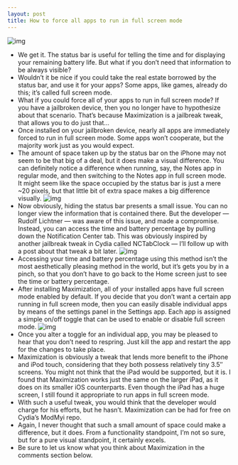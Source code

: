 ```yaml
---
layout: post
title: How to force all apps to run in full screen mode
---
```

![img](http://media.idownloadblog.com/wp-content/uploads/2012/07/Maximization-Screenshot-e1343658784417.png)
* We get it. The status bar is useful for telling the time and for displaying your remaining battery life. But what if you don’t need that information to be always visible?
* Wouldn’t it be nice if you could take the real estate borrowed by the status bar, and use it for your apps? Some apps, like games, already do this; it’s called full screen mode.
* What if you could force all of your apps to run in full screen mode? If you have a jailbroken device, then you no longer have to hypothesize about that scenario. That’s because Maximization is a jailbreak tweak, that allows you to do just that…
* Once installed on your jailbroken device, nearly all apps are immediately forced to run in full screen mode. Some apps won’t cooperate, but the majority work just as you would expect.
* The amount of space taken up by the status bar on the iPhone may not seem to be that big of a deal, but it does make a visual difference. You can definitely notice a difference when running, say, the Notes app in regular mode, and then switching to the Notes app in full screen mode. It might seem like the space occupied by the status bar is just a mere ~20 pixels, but that little bit of extra space makes a big difference visually.
![img](http://media.idownloadblog.com/wp-content/uploads/2012/07/Maximization-Screenshot-Notes-App.png)
* Now obviously, hiding the status bar presents a small issue. You can no longer view the information that is contained there. But the developer — Rudolf Lichtner — was aware of this issue, and made a compromise. Instead, you can access the time and battery percentage by pulling down the Notification Center tab. This was obviously inspired by another jailbreak tweak in Cydia called NCTabClock — I’ll follow up with a post about that tweak a bit later.
![img](http://media.idownloadblog.com/wp-content/uploads/2012/07/Maximization-Screenshot-Tab-Clock-e1343661175850.png)
* Accessing your time and battery percentage using this method isn’t the most aesthetically pleasing method in the world, but it’s gets you by in a pinch, so that you don’t have to go back to the Home screen just to see the time or battery percentage.
* After installing Maximization, all of your installed apps have full screen mode enabled by default. If you decide that you don’t want a certain app running in full screen mode, then you can easily disable individual apps by means of the settings panel in the Settings app. Each app is assigned a simple on/off toggle that can be used to enable or disable full screen mode.
![img](http://media.idownloadblog.com/wp-content/uploads/2012/07/Maximization-Screenshot-Tweetbot.png)
* Once you alter a toggle for an individual app, you may be pleased to hear that you don’t need to respring. Just kill the app and restart the app for the changes to take place.
* Maximization is obviously a tweak that lends more benefit to the iPhone and iPod touch, considering that they both possess relatively tiny 3.5″ screens. You might not think that the iPad would be supported, but it is. I found that Maximization works just the same on the larger iPad, as it does on its smaller iOS counterparts. Even though the iPad has a huge screen, I still found it appropriate to run apps in full screen mode.
* With such a useful tweak, you would think that the developer would charge for his efforts, but he hasn’t. Maximization can be had for free on Cydia’s ModMyi repo.
* Again, I never thought that such a small amount of space could make a difference, but it does. From a functionality standpoint, I’m not so sure, but for a pure visual standpoint, it certainly excels.
* Be sure to let us know what you think about Maximization in the comments section below.

